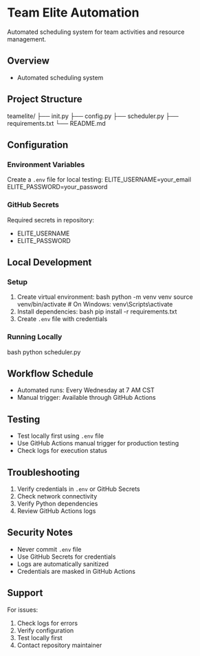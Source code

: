 # Team Elite Automation

Automated scheduling system for team activities and resource management.

## Overview
- Automated scheduling system


## Project Structure

teamelite/
├── init.py
├── config.py
├── scheduler.py
├── requirements.txt
└── README.md

## Configuration

### Environment Variables
Create a `.env` file for local testing:
ELITE_USERNAME=your_email
ELITE_PASSWORD=your_password
### GitHub Secrets
Required secrets in repository:
- ELITE_USERNAME
- ELITE_PASSWORD

## Local Development

### Setup
1. Create virtual environment:
bash
python -m venv venv
source venv/bin/activate  # On Windows: venv\Scripts\activate
2. Install dependencies:
bash
pip install -r requirements.txt
3. Create `.env` file with credentials

### Running Locally
bash
python scheduler.py
## Workflow Schedule
- Automated runs: Every Wednesday at 7 AM CST
- Manual trigger: Available through GitHub Actions

## Testing
- Test locally first using `.env` file
- Use GitHub Actions manual trigger for production testing
- Check logs for execution status

## Troubleshooting
1. Verify credentials in `.env` or GitHub Secrets
2. Check network connectivity
3. Verify Python dependencies
4. Review GitHub Actions logs

## Security Notes
- Never commit `.env` file
- Use GitHub Secrets for credentials
- Logs are automatically sanitized
- Credentials are masked in GitHub Actions

## Support
For issues:
1. Check logs for errors
2. Verify configuration
3. Test locally first
4. Contact repository maintainer
